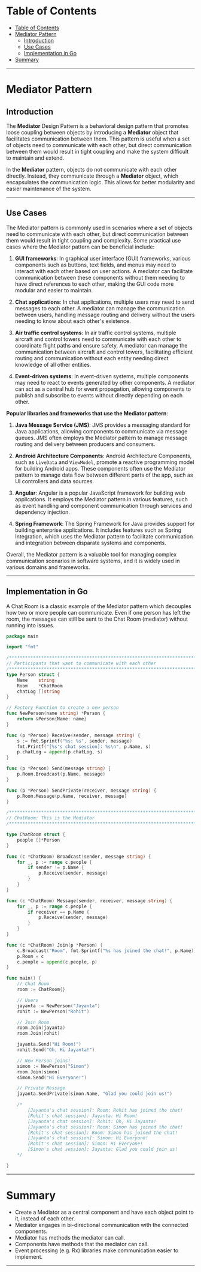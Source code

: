 # Table of Contents

- [Table of Contents](#table-of-contents)
- [Mediator Pattern](#mediator-pattern)
  - [Introduction](#introduction)
  - [Use Cases](#use-cases)
  - [Implementation in Go](#implementation-in-go)
- [Summary](#summary)

---

# Mediator Pattern

## Introduction

The **Mediator** Design Pattern is a behavioral design pattern that promotes loose coupling between objects by introducing a **Mediator** object that facilitates communication between them. This pattern is useful when a set of objects need to communicate with each other, but direct communication between them would result in tight coupling and make the system difficult to maintain and extend.

In the **Mediator** pattern, objects do not communicate with each other directly. Instead, they communicate through a **Mediator** object, which encapsulates the communication logic. This allows for better modularity and easier maintenance of the system.

---

## Use Cases

The Mediator pattern is commonly used in scenarios where a set of objects need to communicate with each other, but direct communication between them would result in tight coupling and complexity. Some practical use cases where the Mediator pattern can be beneficial include:

1. **GUI frameworks**: In graphical user interface (GUI) frameworks, various components such as buttons, text fields, and menus may need to interact with each other based on user actions. A mediator can facilitate communication between these components without them needing to have direct references to each other, making the GUI code more modular and easier to maintain.

2. **Chat applications**: In chat applications, multiple users may need to send messages to each other. A mediator can manage the communication between users, handling message routing and delivery without the users needing to know about each other's existence.

3. **Air traffic control systems**: In air traffic control systems, multiple aircraft and control towers need to communicate with each other to coordinate flight paths and ensure safety. A mediator can manage the communication between aircraft and control towers, facilitating efficient routing and communication without each entity needing direct knowledge of all other entities.

4. **Event-driven systems**: In event-driven systems, multiple components may need to react to events generated by other components. A mediator can act as a central hub for event propagation, allowing components to publish and subscribe to events without directly depending on each other.

**Popular libraries and frameworks that use the Mediator pattern**:

1. **Java Message Service (JMS)**: JMS provides a messaging standard for Java applications, allowing components to communicate via message queues. JMS often employs the Mediator pattern to manage message routing and delivery between producers and consumers.

2. **Android Architecture Components**: Android Architecture Components, such as `LiveData` and `ViewModel`, promote a reactive programming model for building Android apps. These components often use the Mediator pattern to manage data flow between different parts of the app, such as UI controllers and data sources.

3. **Angular**: Angular is a popular JavaScript framework for building web applications. It employs the Mediator pattern in various features, such as event handling and component communication through services and dependency injection.

4. **Spring Framework**: The Spring Framework for Java provides support for building enterprise applications. It includes features such as Spring Integration, which uses the Mediator pattern to facilitate communication and integration between disparate systems and components.

Overall, the Mediator pattern is a valuable tool for managing complex communication scenarios in software systems, and it is widely used in various domains and frameworks.

---

## Implementation in Go

A Chat Room is a classic example of the Mediator pattern which decouples how two or more people can communicate. Even if one person has left the room, the messages can still be sent to the Chat Room (mediator) without running into issues.

```go
package main

import "fmt"

/*****************************************************************************/
// Participants that want to communicate with each other
/*****************************************************************************/
type Person struct {
	Name    string
	Room    *ChatRoom
	chatLog []string
}

// Factory Function to create a new person
func NewPerson(name string) *Person {
	return &Person{Name: name}
}

func (p *Person) Receive(sender, message string) {
	s := fmt.Sprintf("%s: %s", sender, message)
	fmt.Printf("[%s's chat session]: %s\n", p.Name, s)
	p.chatLog = append(p.chatLog, s)
}

func (p *Person) Send(message string) {
	p.Room.Broadcast(p.Name, message)
}

func (p *Person) SendPrivate(receiver, message string) {
	p.Room.Message(p.Name, receiver, message)
}

/*****************************************************************************/
// ChatRoom: This is the Mediator
/*****************************************************************************/

type ChatRoom struct {
	people []*Person
}

func (c *ChatRoom) Broadcast(sender, message string) {
	for _, p := range c.people {
		if sender != p.Name {
			p.Receive(sender, message)
		}
	}
}

func (c *ChatRoom) Message(sender, receiver, message string) {
	for _, p := range c.people {
		if receiver == p.Name {
			p.Receive(sender, message)
		}
	}
}

func (c *ChatRoom) Join(p *Person) {
	c.Broadcast("Room", fmt.Sprintf("%s has joined the chat!", p.Name))
	p.Room = c
	c.people = append(c.people, p)
}

func main() {
	// Chat Room
	room := ChatRoom{}

	// Users
	jayanta := NewPerson("Jayanta")
	rohit := NewPerson("Rohit")

	// Join Room
	room.Join(jayanta)
	room.Join(rohit)

	jayanta.Send("Hi Room!")
	rohit.Send("Oh, Hi Jayanta!")

	// New Person joins!
	simon := NewPerson("Simon")
	room.Join(simon)
	simon.Send("Hi Everyone!")

	// Private Message
	jayanta.SendPrivate(simon.Name, "Glad you could join us!")

	/*
		[Jayanta's chat session]: Room: Rohit has joined the chat!
		[Rohit's chat session]: Jayanta: Hi Room!
		[Jayanta's chat session]: Rohit: Oh, Hi Jayanta!
		[Jayanta's chat session]: Room: Simon has joined the chat!
		[Rohit's chat session]: Room: Simon has joined the chat!
		[Jayanta's chat session]: Simon: Hi Everyone!
		[Rohit's chat session]: Simon: Hi Everyone!
		[Simon's chat session]: Jayanta: Glad you could join us!
	*/

}
```

---

# Summary

- Create a Mediator as a central component and have each object point to it, instead of each other.
- Mediator engages in bi-directional communication with the connected components.
- Mediator has methods the mediator can call.
- Components have methods that the mediator can call.
- Event processing (e.g. Rx) libraries make communication easier to implement.

---
